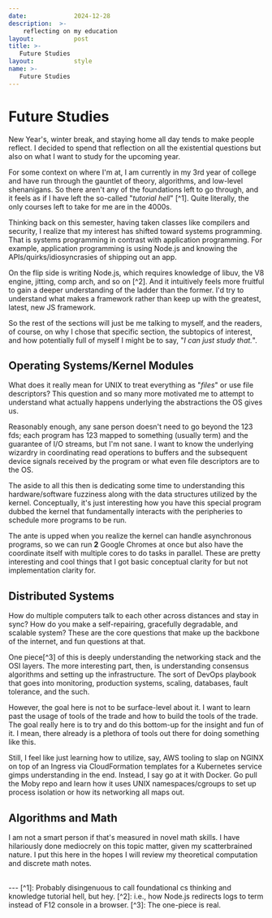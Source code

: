 ```yaml
---
date:             2024-12-28
description:  >-
    reflecting on my education
layout:           post
title: >-
   Future Studies 
layout:           style
name: >-
   Future Studies 
---
```



# Future Studies

New Year's, winter break, and staying home all day tends to make people reflect. I decided to spend that reflection on all the existential questions but also on what I want to study for the upcoming year.

For some context on where I'm at, I am currently in my 3rd year of college and have run through the gauntlet of theory, algorithms, and low-level shenanigans. So there aren't any of the foundations left to go through, and it feels as if I have left the so-called "*tutorial hell*" [^1]. Quite literally, the only courses left to take for me are in the 4000s.

Thinking back on this semester, having taken classes like compilers and security, I realize that my interest has shifted toward systems programming. That is systems programming in contrast with application programming. For example, application programming is using Node.js and knowing the APIs/quirks/idiosyncrasies of shipping out an app. 

On the flip side is writing Node.js, which requires knowledge of libuv, the V8 engine, jitting, comp arch, and so on [^2]. And it intuitively feels more fruitful to gain a deeper understanding of the ladder than the former. I'd try to understand what makes a framework rather than keep up with the greatest, latest, new JS framework.

So the rest of the sections will just be me talking to myself, and the readers, of course, on why I chose that specific section, the subtopics of interest, and how potentially full of myself I might be to say, "*I can just study that.*".

## Operating Systems/Kernel Modules

What does it really mean for UNIX to treat everything as "*files*" or use file descriptors? This question and so many more motivated me to attempt to understand what actually happens underlying the abstractions the OS gives us.

Reasonably enough, any sane person doesn't need to go beyond the 123 fds; each program has 123 mapped to something (usually term) and the guarantee of I/O streams, but I'm not sane. I want to know the underlying wizardry in coordinating read operations to buffers and the subsequent device signals received by the program or what even file descriptors are to the OS.

The aside to all this then is dedicating some time to understanding this hardware/software fuzziness along with the data structures utilized by the kernel. Conceptually, it's just interesting how you have this special program dubbed the kernel that fundamentally interacts with the peripheries to schedule more programs to be run.

The ante is upped when you realize the kernel can handle asynchronous programs, so we can run **2** Google Chromes at once but also have the coordinate itself with multiple cores to do tasks in parallel. These are pretty interesting and cool things that I got basic conceptual clarity for but not implementation clarity for.

## Distributed Systems

How do multiple computers talk to each other across distances and stay in sync? How do you make a self-repairing, gracefully degradable, and scalable system? These are the core questions that make up the backbone of the internet, and fun questions at that. 

One piece[^3] of this is deeply understanding the networking stack and the OSI layers. The more interesting part, then, is understanding consensus algorithms and setting up the infrastructure. The sort of DevOps playbook that goes into monitoring, production systems, scaling, databases, fault tolerance, and the such.

However, the goal here is not to be surface-level about it. I want to learn past the usage of tools of the trade and how to build the tools of the trade. The goal really here is to try and do this bottom-up for the insight and fun of it. I mean, there already is a plethora of tools out there for doing something like this. 

Still, I feel like just learning how to utilize, say, AWS tooling to slap on NGINX on top of an Ingress via CloudFormation templates for a Kubernetes service gimps understanding in the end. Instead, I say go at it with Docker. Go pull the Moby repo and learn how it uses UNIX namespaces/cgroups to set up process isolation or how its networking all maps out.

## Algorithms and Math

I am not a smart person if that's measured in novel math skills. I have hilariously done mediocrely on this topic matter, given my scatterbrained nature. I put this here in the hopes I will review my theoretical computation and discrete math notes. 

<br/>
---
[^1]: Probably disingenuous to call foundational cs thinking and knowledge tutorial hell, but hey.
[^2]: i.e., how Node.js redirects logs to term instead of F12 console in a browser.
[^3]: The one-piece is real.
